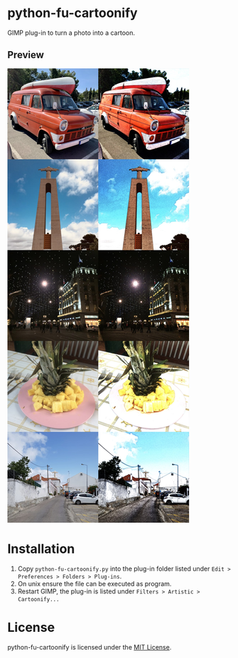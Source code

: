 # python-fu-cartoonify
GIMP plug-in to turn a photo into a cartoon.

## Preview
![Preview](images/preview.jpg)

# Installation
1. Copy `python-fu-cartoonify.py` into the plug-in folder listed under `Edit > Preferences > Folders > Plug-ins`.
1. On unix ensure the file can be executed as program.
1. Restart GIMP, the plug-in is listed under `Filters > Artistic > Cartoonify...`

# License
python-fu-cartoonify is licensed under the [MIT License](https://raw.githubusercontent.com/pascalre/python-fu-cartoonify/master/LICENSE).
